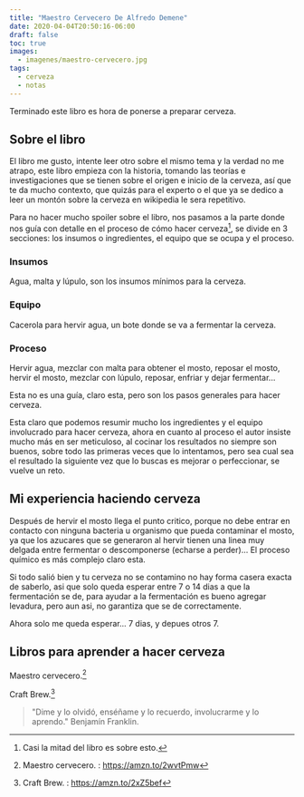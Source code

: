 ```yaml
---
title: "Maestro Cervecero De Alfredo Demene"
date: 2020-04-04T20:50:16-06:00
draft: false
toc: true
images:
  - imagenes/maestro-cervecero.jpg
tags:
  - cerveza
  - notas
---
```


Terminado este libro es hora de ponerse a preparar cerveza.

## Sobre el libro

El libro me gusto, intente leer otro sobre el mismo tema y la verdad no me atrapo, este libro empieza con la historia, tomando las teorías e investigaciones que se tienen sobre el origen e inicio de la cerveza, así que te da mucho contexto, que quizás para el experto o el que ya se dedico a leer un montón sobre la cerveza en wikipedia le sera repetitivo.

Para no hacer mucho spoiler sobre el libro, nos pasamos a la parte donde nos guía con detalle en el proceso de cómo hacer cerveza[^1], se divide en 3 secciones: los insumos o ingredientes, el equipo que se ocupa y el proceso.

### Insumos

Agua, malta y lúpulo, son los insumos mínimos para la cerveza.

### Equipo

Cacerola para hervir agua, un bote donde se va a fermentar la cerveza.

### Proceso

Hervir agua, mezclar con malta para obtener el mosto, reposar el mosto, hervir el mosto, mezclar con lúpulo, reposar, enfriar y dejar fermentar...

Esta no es una guía, claro esta, pero son los pasos generales para hacer cerveza.

Esta claro que podemos resumir mucho los ingredientes y el equipo involucrado para hacer cerveza, ahora en cuanto al proceso el autor insiste mucho más en ser meticuloso, al cocinar los resultados no siempre son buenos, sobre todo las primeras veces que lo intentamos, pero sea cual sea el resultado la siguiente vez que lo buscas es mejorar o perfeccionar, se vuelve un reto.

## Mi experiencia haciendo cerveza

Después de hervir el mosto llega el punto critico, porque no debe entrar en contacto con ninguna bacteria u organismo que pueda contaminar el mosto, ya que los azucares que se generaron al hervir tienen una linea muy delgada entre fermentar o descomponerse (echarse a perder)... El proceso químico es más complejo claro esta.

Si todo salió bien y tu cerveza no se contamino no hay forma casera exacta de saberlo, asi que solo queda esperar entre 7 o 14 dias a que la fermentación se de, para ayudar a la fermentación es bueno agregar levadura, pero aun asi, no garantiza que se de correctamente.

Ahora solo me queda esperar... 7 dias, y depues otros 7.

## Libros para aprender a hacer cerveza

Maestro cervecero.[^2]

Craft Brew.[^3]

> "Dime y lo olvidó, enséñame y lo recuerdo, involucrarme y lo aprendo." Benjamín Franklin.

[^1]: Casi la mitad del libro es sobre esto.
[^2]: Maestro cervecero. : https://amzn.to/2wvtPmw
[^3]: Craft Brew. : https://amzn.to/2xZ5bef
